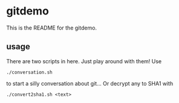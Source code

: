 # gitdemo

This is the README for the gitdemo. 

## usage
There are two scripts in here. Just play around with them!
Use
```
./conversation.sh
```
to start a silly conversation about git...
Or decrypt any <text> to SHA1 with
```
./convert2sha1.sh <text>
```


